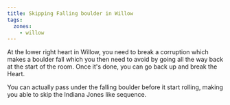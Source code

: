 ```yaml
---
title: Skipping Falling boulder in Willow
tags:
  zones:
    - willow
---
```


At the lower right heart in Willow, you need to break a corruption which makes a boulder fall which you then need to avoid by going all the way back at the start of the room. Once it's done, you can go back up and break the Heart.

You can actually pass under the falling boulder before it start rolling, making you able to skip the Indiana Jones like sequence. 

<youtube-video id="Ls09YWH7AG8"></youtube-video>